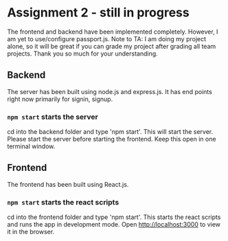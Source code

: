 # Assignment 2 - still in progress

The frontend and backend have been implemented completely. However, I am yet to use/configure passport.js.
Note to TA: I am doing my project alone, so it will be great if you can grade my project after grading all team projects.
Thank you so much for your understanding.

## Backend

The server has been built using node.js and express.js. It has end points right now primarily for signin, signup.

### `npm start` starts the server

cd into the backend folder and type 'npm start'. This will start the server.
Please start the server before starting the frontend.
Keep this open in one terminal window.

## Frontend

The frontend has been built using React.js.

### `npm start` starts the react scripts

cd into the frontend folder and type 'npm start'. This starts the react scripts and runs the app in development mode.
Open [http://localhost:3000](http://localhost:3000) to view it in the browser.